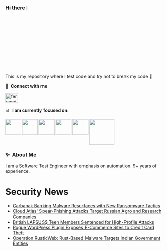 ### Hi there <a href="https://www.gautamkrishnar.com/"><img src="https://media.giphy.com/media/hvRJCLFzcasrR4ia7z/giphy.gif" width="5%"></a>
This is my repository where I test code and try not to break my code :rofl:

🔗 &nbsp;**Connect with me**
<p align="left">
<a href="https://linkedin.com/in/fernandorlcruz" target="blank"><img align="center" src="https://raw.githubusercontent.com/rahuldkjain/github-profile-readme-generator/master/src/images/icons/Social/linked-in-alt.svg" alt="fernando cruz" height="30" width="40" /></a>
  
📊 &nbsp;**I am currently focused on:**

<img align="left" width='50' height='50' src="https://cdn.jsdelivr.net/gh/devicons/devicon/icons/python/python-original-wordmark.svg" />
<img align="left" width='50' height='50' src="https://cdn.jsdelivr.net/gh/devicons/devicon/icons/csharp/csharp-original.svg" />
<img align="left" width='50' height='50' src="https://cdn.jsdelivr.net/gh/devicons/devicon/icons/jenkins/jenkins-original.svg" />
<img align="left" width='50' height='50' src="https://specflow.org/wp-content/uploads/2021/05/SpecFlow-Icon.png" />
<img align="left" width='50' height='50' src="https://www.svgrepo.com/show/306098/githubactions.svg" />
<img width='80' height='80' src="https://cdn2.vectorstock.com/i/1000x1000/64/81/security-testing-concept-icon-safety-audit-key-vector-29166481.jpg" />
          
          
  
### ✨&nbsp; About Me

I am a Software Test Engineer with emphasis on automation. 9+ years of experience.

# Security News
<!-- BLOG-POST-LIST:START -->
- [Carbanak Banking Malware Resurfaces with New Ransomware Tactics](https://thehackernews.com/2023/12/carbanak-banking-malware-resurfaces.html)
- [Cloud Atlas&#39; Spear-Phishing Attacks Target Russian Agro and Research Companies](https://thehackernews.com/2023/12/cloud-atlas-spear-phishing-attacks.html)
- [British LAPSUS$ Teen Members Sentenced for High-Profile Attacks](https://thehackernews.com/2023/12/british-lapsus-teen-members-sentenced.html)
- [Rogue WordPress Plugin Exposes E-Commerce Sites to Credit Card Theft](https://thehackernews.com/2023/12/rogue-wordpress-plugin-exposes-e.html)
- [Operation RusticWeb: Rust-Based Malware Targets Indian Government Entities](https://thehackernews.com/2023/12/operation-rusticweb-rust-based-malware.html)
<!-- BLOG-POST-LIST:END -->
